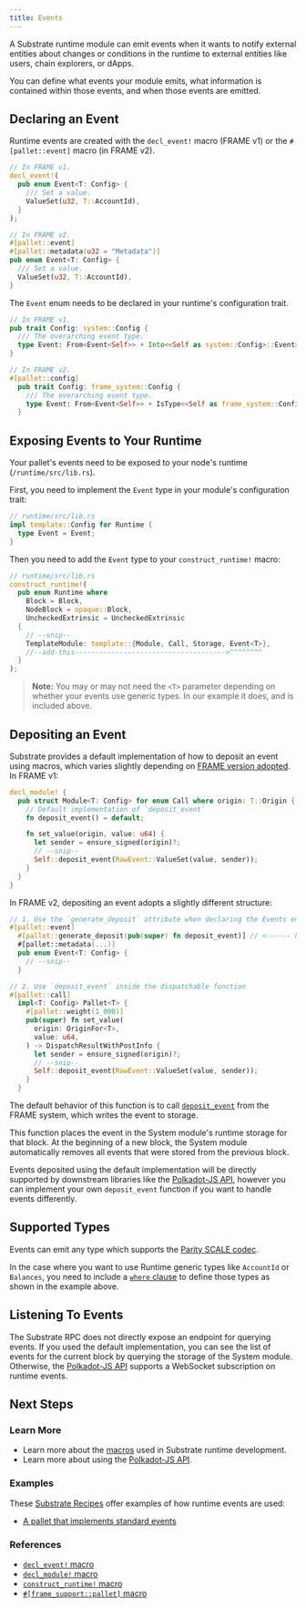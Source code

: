 ```yaml
---
title: Events
---
```


A Substrate runtime module can emit events when it wants to notify external entities about changes
or conditions in the runtime to external entities like users, chain explorers, or dApps.

You can define what events your module emits, what information is contained within those events, and
when those events are emitted.

## Declaring an Event

Runtime events are created with the `decl_event!` macro (FRAME v1) or the `#[pallet::event]` macro (in FRAME v2).

```rust
// In FRAME v1.
decl_event!(
  pub enum Event<T: Config> {
    /// Set a value.
    ValueSet(u32, T::AccountId),
  }
);

// In FRAME v2.
#[pallet::event]
#[pallet::metadata(u32 = "Metadata")]
pub enum Event<T: Config> {
  /// Set a value.
  ValueSet(u32, T::AccountId),
}
```

The `Event` enum needs to be declared in your runtime's configuration trait.

```rust
// In FRAME v1.
pub trait Config: system::Config {
  /// The overarching event type.
  type Event: From<Event<Self>> + Into<<Self as system::Config>::Event>;
}

// In FRAME v2.
#[pallet::config]
  pub trait Config: frame_system::Config {
    /// The overarching event type.
    type Event: From<Event<Self>> + IsType<<Self as frame_system::Config>::Event>;
  }
```

## Exposing Events to Your Runtime

Your pallet's events need to be exposed to your node's runtime (`/runtime/src/lib.rs`).

First, you need to implement the `Event` type in your module's configuration trait:

```rust
// runtime/src/lib.rs
impl template::Config for Runtime {
  type Event = Event;
}
```

Then you need to add the `Event` type to your `construct_runtime!` macro:

```rust
// runtime/src/lib.rs
construct_runtime!(
  pub enum Runtime where
    Block = Block,
    NodeBlock = opaque::Block,
    UncheckedExtrinsic = UncheckedExtrinsic
  {
    // --snip--
    TemplateModule: template::{Module, Call, Storage, Event<T>},
    //--add-this------------------------------------->^^^^^^^^
  }
);
```

> **Note:** You may or may not need the `<T>` parameter depending on whether your events use generic
> types. In our example it does, and is included above.

## Depositing an Event

Substrate provides a default implementation of how to deposit an event using macros, which varies slightly depending on [FRAME version adopted](/docs/en/knowledgebase/runtime/macros#overview-of-frame-versioning). In FRAME v1:

```rust
decl_module! {
  pub struct Module<T: Config> for enum Call where origin: T::Origin {
    // Default implementation of `deposit_event`
    fn deposit_event() = default;

    fn set_value(origin, value: u64) {
      let sender = ensure_signed(origin)?;
      // --snip--
      Self::deposit_event(RawEvent::ValueSet(value, sender));
    }
  }
}
```

In FRAME v2, depositing an event adopts a slightly different structure:

```rust
// 1. Use the `generate_deposit` attribute when declaring the Events enum.
#[pallet::event]
  #[pallet::generate_deposit(pub(super) fn deposit_event)] // <------ here ----
  #[pallet::metadata(...)]
  pub enum Event<T: Config> {
    // --snip--
  }

// 2. Use `deposit_event` inside the dispatchable function
#[pallet::call]
  impl<T: Config> Pallet<T> {
    #[pallet::weight(1_000)]
    pub(super) fn set_value(
      origin: OriginFor<T>,
      value: u64,
    ) -> DispatchResultWithPostInfo {
      let sender = ensure_signed(origin)?;
      // --snip--
      Self::deposit_event(RawEvent::ValueSet(value, sender));
    }
  }
```

The default behavior of this function is to call
[`deposit_event`](https://substrate.dev/rustdocs/latest/frame_system/pallet/struct.Pallet.html#method.deposit_event)
from the FRAME system, which writes the event to storage.

This function places the event in the System module's runtime storage for that block. At the
beginning of a new block, the System module automatically removes all events that were stored from
the previous block.

Events deposited using the default implementation will be directly supported by downstream libraries
like the [Polkadot-JS API](../integrate/polkadot-js), however you can implement your own
`deposit_event` function if you want to handle events differently.

## Supported Types

Events can emit any type which supports the [Parity SCALE codec](../advanced/codec).

In the case where you want to use Runtime generic types like `AccountId` or `Balances`, you need to
include a [`where` clause](https://doc.rust-lang.org/rust-by-example/generics/where.html) to define
those types as shown in the example above.

## Listening To Events

The Substrate RPC does not directly expose an endpoint for querying events. If you used the default
implementation, you can see the list of events for the current block by querying the storage of the
System module. Otherwise, the [Polkadot-JS API](../integrate/polkadot-js) supports a WebSocket
subscription on runtime events.

## Next Steps

### Learn More

- Learn more about the [macros](macros) used in Substrate runtime development.
- Learn more about using the [Polkadot-JS API](../integrate/polkadot-js).

### Examples

These [Substrate Recipes](https://github.com/substrate-developer-hub/recipes) offer examples of how
runtime events are used:

- [A pallet that implements standard events](https://github.com/substrate-developer-hub/recipes/blob/master/pallets/last-caller/src/lib.rs)

### References

- [`decl_event!` macro](https://substrate.dev/rustdocs/latest/frame_support/macro.decl_event.html)
- [`decl_module!` macro](https://substrate.dev/rustdocs/latest/frame_support/macro.decl_module.html)
- [`construct_runtime!` macro](https://substrate.dev/rustdocs/latest/frame_support/macro.construct_runtime.html)
- [`#[frame_support::pallet]` macro](https://substrate.dev/rustdocs/latest/frame_support/attr.pallet.html)
